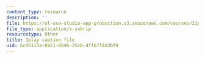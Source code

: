 ```yaml
---
content_type: resource
description: ''
file: https://ol-ocw-studio-app-production.s3.amazonaws.com/courses/21g-107-chinese-i-streamlined-fall-2014/6c45115a0a518bd625cb4ffb7f4d2bf9_9RZa3zBruVA.srt
file_type: application/x-subrip
resourcetype: Other
title: 3play caption file
uid: 6c45115a-0a51-8bd6-25cb-4ffb7f4d2bf9
---
```

